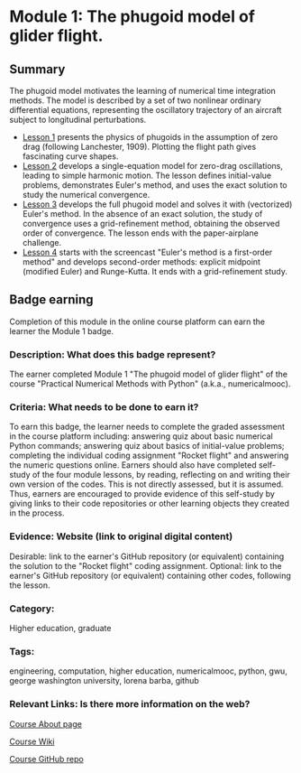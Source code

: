 # Module 1: The phugoid model of glider flight.

## Summary

The phugoid model motivates the learning of numerical time integration methods. The model is described by a set of two nonlinear ordinary differential equations, representing the oscillatory trajectory of an aircraft subject to longitudinal perturbations.

* [Lesson 1](http://nbviewer.ipython.org/github/numerical-mooc/numerical-mooc/blob/master/lessons/01_phugoid/01_01_Phugoid_Theory.ipynb) presents the physics of phugoids in the assumption of zero drag (following Lanchester, 1909). Plotting the flight path gives fascinating curve shapes. 
* [Lesson 2](http://nbviewer.ipython.org/github/numerical-mooc/numerical-mooc/blob/master/lessons/01_phugoid/01_02_Phugoid_Oscillation.ipynb) develops a single-equation model for zero-drag oscillations, leading to simple harmonic motion. The lesson defines initial-value problems, demonstrates Euler's method, and uses the exact solution to study the numerical convergence. 
* [Lesson 3](http://nbviewer.ipython.org/github/numerical-mooc/numerical-mooc/blob/master/lessons/01_phugoid/01_03_PhugoidFullModel.ipynb) develops the full phugoid model and solves it with (vectorized) Euler's method. In the absence of an exact solution, the study of convergence uses a grid-refinement method, obtaining the observed order of convergence. The lesson ends with the paper-airplane challenge.
* [Lesson 4](http://nbviewer.ipython.org/github/numerical-mooc/numerical-mooc/blob/master/lessons/01_phugoid/01_04_Second_Order_Methods.ipynb) starts with the screencast "Euler's method is a first-order method" and develops second-order methods: explicit midpoint (modified Euler) and Runge-Kutta. It ends with a grid-refinement study.

## Badge earning

Completion of this module in the online course platform can earn the learner the Module 1 badge.

### Description: What does this badge represent?

The earner completed Module 1 "The phugoid model of glider flight" of the course "Practical Numerical Methods with Python" (a.k.a., numericalmooc). 

### Criteria: What needs to be done to earn it?

To earn this badge, the learner needs to complete the graded assessment in the course platform including: answering quiz about basic numerical Python commands; answering quiz about basics of initial-value problems; completing the individual coding assignment "Rocket flight" and answering the numeric questions online. Earners should also have completed self-study of the four module lessons, by reading, reflecting on and writing their own version of the codes. This is not directly assessed, but it is assumed. Thus, earners are encouraged to provide evidence of this self-study by giving links to their code repositories or other learning objects they created in the process.

### Evidence: Website (link to original digital content)

Desirable: link to the earner's GitHub repository (or equivalent) containing the solution to the "Rocket flight" coding assignment.
Optional: link to the earner's GitHub repository (or equivalent)  containing other codes, following the lesson.

### Category: 

Higher education, graduate

### Tags: 

engineering, computation, higher education, numericalmooc, python, gwu, george washington university, lorena barba, github

### Relevant Links: Is there more information on the web?

[Course About page](http://openedx.seas.gwu.edu/courses/GW/MAE6286/2014_fall/about)

[Course Wiki](http://openedx.seas.gwu.edu/courses/GW/MAE6286/2014_fall/wiki/GW.MAE6286.2014_fall/)

[Course GitHub repo](https://github.com/numerical-mooc/numerical-mooc)
